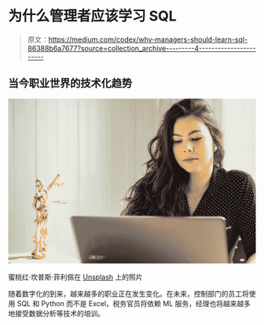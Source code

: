 # 为什么管理者应该学习 SQL

> 原文：<https://medium.com/codex/why-managers-should-learn-sql-86388b6a7677?source=collection_archive---------4----------------------->

## 当今职业世界的技术化趋势

![](img/67fab4bb6925cfa4ac57141aa71b086c.png)

蜜桃红·坎普斯·菲利佩在 [Unsplash](https://unsplash.com/s/photos/technology?utm_source=unsplash&utm_medium=referral&utm_content=creditCopyText) 上的照片

随着数字化的到来，越来越多的职业正在发生变化。在未来，控制部门的员工将使用 SQL 和 Python 而不是 Excel，税务官员将依赖 ML 服务，经理也将越来越多地接受数据分析等技术的培训。